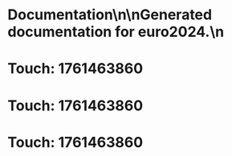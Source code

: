 # Documentation\n\nGenerated documentation for euro2024.\n

# Touch: 1761463860

# Touch: 1761463860

# Touch: 1761463860
